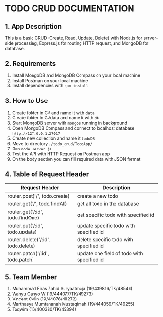# TODO CRUD DOCUMENTATION


## 1. App Description
This is a basic CRUD (Create, Read, Update, Delete) with Node.js for server-side processing, Express.js for routing HTTP request, and MongoDB for database.

## 2. Requirements
1. Install MongoDB and MongoDB Compass on your local machine
3. Install Postman on your local machine
2. Install dependencies with `npm install`

## 3. How to Use
1. Create folder in C:/ and name it with `data`
2. Create folder in C:/data and name it with `db`
3. Start MongoDB server with `mongos` running in background
4. Open MongoDB Compass and connect to localhost database `http://127.0.0.1:27017`
5. Create new collection and name it `todoDB`
6. Move to directory `./todo_crud/TodoApp/`
7. Run `node server.js`
8. Test the API with HTTP Request on Postman app
9. On the body section you can fill required data with JSON format

## 4. Table of Request Header

| Request Header                     | Description                             |
| -----------------------------------|-----------------------------------------|
| router.post('/', todo.create)      | create a new todo                       |
| router.get('/',  todo.findAll)     | get all todo in the database            |
| router.get('/:id', todo.findOne)   | get specific todo with specified id     |
| router.put('/:id', todo.update)    | update specific todo with specified id  |
| router.delete('/:id', todo.delete) | delete specific todo with specified id  |
| router.patch('/:id', todo.patch)   | update one field of todo with specified id |

## 5. Team Member
1. Muhammad Firas Zahid Suryaatmaja (19/439816/TK/48546)
2. Wahyu Cahyo W (19/444077/TK/49273)
3. Vincent Colin (19/44076/48272)
4. Marthasya Mumtahanah Mustaqimah (19/444059/TK/49255)
5. Taqwim (16/400380/TK/45394)

